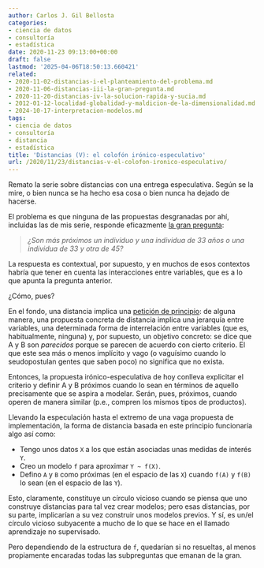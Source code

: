 ```yaml
---
author: Carlos J. Gil Bellosta
categories:
- ciencia de datos
- consultoría
- estadística
date: 2020-11-23 09:13:00+00:00
draft: false
lastmod: '2025-04-06T18:50:13.660421'
related:
- 2020-11-02-distancias-i-el-planteamiento-del-problema.md
- 2020-11-06-distancias-iii-la-gran-pregunta.md
- 2020-11-20-distancias-iv-la-solucion-rapida-y-sucia.md
- 2012-01-12-localidad-globalidad-y-maldicion-de-la-dimensionalidad.md
- 2024-10-17-interpretacion-modelos.md
tags:
- ciencia de datos
- consultoría
- distancia
- estadística
title: 'Distancias (V): el colofón irónico-especulativo'
url: /2020/11/23/distancias-v-el-colofon-ironico-especulativo/
---
```


Remato la serie sobre distancias con una entrega especulativa. Según se la mire, o bien nunca se ha hecho esa cosa o bien nunca ha dejado de hacerse.

El problema es que ninguna de las propuestas desgranadas por ahí, incluidas las de mis serie, responde eficazmente [la gran pregunta](https://www.datanalytics.com/2020/11/06/distancias-iii-la-gran-pregunta/):

>_¿Son más próximos un individuo y una individua de 33 años o una individua de 33 y otra de 45?_

La respuesta es contextual, por supuesto, y en muchos de esos contextos habría que tener en cuenta las interacciones entre variables, que es a lo que apunta la pregunta anterior.

¿Cómo, pues?

En el fondo, una distancia implica una [petición de principio](https://es.wikipedia.org/wiki/Petici%C3%B3n_de_principio): de alguna manera, una propuesta concreta de distancia implica una jerarquía entre variables, una determinada forma de interrelación entre variables (que es, habitualmente, ninguna) y, por supuesto, un objetivo concreto: se dice que A y B son _parecidos_ porque se parecen de acuerdo con cierto criterio. El que este sea más o menos implícito y vago (o vaguísimo cuando lo seudopostulan gentes que saben poco) no significa que no exista.

Entonces,  la propuesta irónico-especulativa de hoy conlleva explicitar el criterio y definir A y B próximos cuando lo sean en términos de aquello precisamente que se aspira a modelar. Serán, pues, próximos, cuando operen de manera similar (p.e., compren los mismos tipos de productos).

Llevando la especulación hasta el extremo de una vaga propuesta de implementación, la forma de distancia basada en este principio funcionaría algo así como:

* Tengo unos datos `X` a los que están asociadas unas medidas de interés `Y`.
* Creo un modelo `f` para aproximar `Y ~ f(X)`.
* Defino `A` y `B` como próximas (en el espacio de las `X`) cuando `f(A)` y `f(B)` lo sean (en el espacio de las `Y`).

Esto, claramente, constituye un círculo vicioso cuando se piensa que uno construye distancias para tal vez crear modelos; pero esas distancias, por su parte, implicarían a su vez construir unos modelos previos. Y sí, es un/el círculo vicioso subyacente a mucho de lo que se hace en el llamado aprendizaje no supervisado.

Pero dependiendo de la estructura de `f`, quedarían si no resueltas, al menos propiamente encaradas todas las subpreguntas que emanan de la gran.
